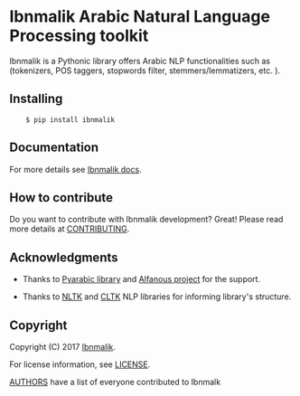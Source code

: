 # Ibnmalik Arabic Natural Language Processing toolkit

Ibnmalik is a Pythonic library offers Arabic NLP functionalities such as (tokenizers, POS taggers, stopwords filter, stemmers/lemmatizers, etc. ).

## Installing 

    
        $ pip install ibnmalik
    

## Documentation

For more details see [Ibnmalik docs](/).

## How to contribute

Do you want to contribute with Ibnmalik development? Great! Please read more details at [CONTRIBUTING](https://github.com/ibnmalik/ibnmalik/blob/develop/CONTRIBUTING.md).

## Acknowledgments

- Thanks to [Pyarabic library](https://github.com/linuxscout/pyarabic) and [Alfanous project](https://github.com/Alfanous-team/alfanous) for the support.

- Thanks to [NLTK](http://www.nltk.org/) and [CLTK](http://cltk.org/) NLP libraries for informing library's structure.

## Copyright

Copyright (C) 2017 [Ibnmalik](/).

For license information, see [LICENSE](https://github.com/ibnmalik/ibnmalik/blob/develop/LICENSE).

[AUTHORS](https://github.com/ibnmalik/ibnmalik/blob/develop/AUTHORS.md) have a list of everyone contributed to Ibnmalk
